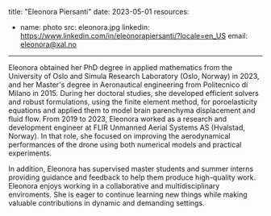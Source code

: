 title: "Eleonora Piersanti"
date: 2023-05-01
resources:
  - name: photo
    src: eleonora.jpg
linkedin: https://www.linkedin.com/in/eleonorapiersanti/?locale=en_US
email: eleonora@xal.no
---

Eleonora obtained her PhD degree in applied mathematics from the
University of Oslo and Simula Research Laboratory (Oslo, Norway) in 2023, and her Master's degree in Aeronautical engineering from Politecnico di Milano in 2015. 
During her doctoral studies, she developed efficient solvers and robust formulations, using the finite element method, for poroelasticity equations and applied them to model brain parenchyma displacement and fluid flow.
From 2019 to 2023, Eleonora worked as a research and development engineer at FLIR Unmanned Aerial Systems AS (Hvalstad, Norway). 
In that role, she focused on improving the aerodynamical performances of the drone using both numerical models and practical experiments. 
 
<!--more-->

In addition, Eleonora has supervised master students and summer interns providing guidance and feedback to help them produce high-quality work.
Eleonora enjoys working in a collaborative and multidisciplinary enviroments. She is eager to continue learning new things while making valuable contributions in dynamic and demanding settings.
